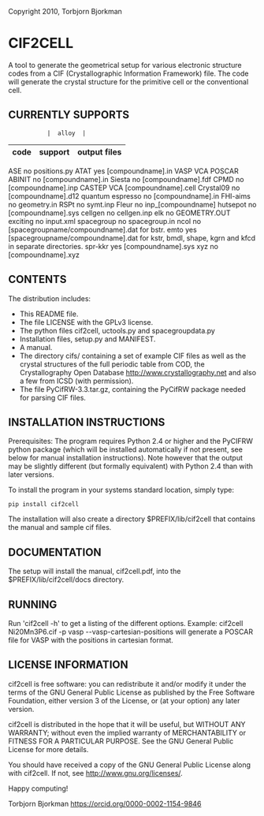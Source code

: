 Copyright 2010, Torbjorn Bjorkman

# CIF2CELL

A tool to generate the geometrical setup for various electronic
structure codes from a CIF (Crystallographic Information
Framework) file. The code will generate the crystal structure for
the primitive cell or the conventional cell.

## CURRENTLY SUPPORTS

               |  alloy  |
code           | support |   output files
---------------|---------|-----------------------------------
ASE                no      positions.py
ATAT              yes      [compoundname].in
VASP              VCA      POSCAR
ABINIT             no      [compoundname].in
Siesta             no      [compoundname].fdf
CPMD               no      [compoundname].inp
CASTEP            VCA      [compoundname].cell
Crystal09          no      [compoundname].d12
quantum espresso   no      [compoundname].in
FHI-aims           no      geometry.in
RSPt               no      symt.inp
Fleur              no      inp_[compoundname]
hutsepot           no      [compoundname].sys
cellgen            no      cellgen.inp
elk                no      GEOMETRY.OUT
exciting           no      input.xml
spacegroup         no      spacegroup.in
ncol               no      [spacegroupname/compoundname].dat
                           for bstr.
emto               yes     [spacegroupname/compoundname].dat
                           for kstr, bmdl, shape, kgrn and kfcd
                           in separate directories.
spr-kkr            yes     [compoundname].sys
xyz                no      [compoundname].xyz

## CONTENTS

The distribution includes:
* This README file.
* The file LICENSE with the GPLv3 license.
* The python files cif2cell, uctools.py and spacegroupdata.py
* Installation files, setup.py and MANIFEST.
* A manual.
* The directory cifs/ containing a set of example CIF files
  as well as the crystal structures of the full periodic table
  from COD, the Crystallography Open Database <http://www.crystallography.net>
  and also a few from ICSD (with permission).
* The file PyCifRW-3.3.tar.gz, containing the PyCifRW package needed for
  parsing CIF files.


## INSTALLATION INSTRUCTIONS

Prerequisites: The program requires Python 2.4 or higher and the
               PyCIFRW python package (which will be installed
               automatically if not present, see below for manual
   	       installation instructions). Note however that the output
               may be slightly different (but formally equivalent)
	       with Python 2.4 than with later versions.

To install the program in your systems standard location, simply type:

```
pip install cif2cell
```

The installation will also create a directory $PREFIX/lib/cif2cell
that contains the manual and sample cif files.


## DOCUMENTATION

The setup will install the manual, cif2cell.pdf, into the
$PREFIX/lib/cif2cell/docs directory.


## RUNNING

Run 'cif2cell -h' to get a listing of the different options.
Example:
cif2cell Ni20Mn3P6.cif -p vasp --vasp-cartesian-positions
will generate a POSCAR file for VASP with the positions in cartesian format.


## LICENSE INFORMATION

cif2cell is free software: you can redistribute it and/or modify
it under the terms of the GNU General Public License as published by
the Free Software Foundation, either version 3 of the License, or
(at your option) any later version.

cif2cell is distributed in the hope that it will be useful,
but WITHOUT ANY WARRANTY; without even the implied warranty of
MERCHANTABILITY or FITNESS FOR A PARTICULAR PURPOSE.  See the
GNU General Public License for more details.

You should have received a copy of the GNU General Public License
along with cif2cell.  If not, see <http://www.gnu.org/licenses/>.



Happy computing!

Torbjorn Bjorkman
https://orcid.org/0000-0002-1154-9846
